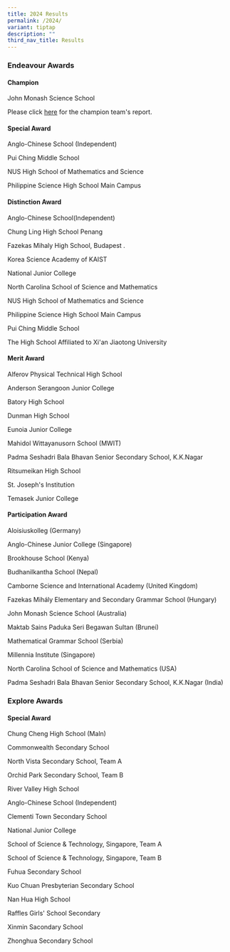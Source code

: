 ```yaml
---
title: 2024 Results
permalink: /2024/
variant: tiptap
description: ""
third_nav_title: Results
---
```

<h3><strong>Endeavour Awards</strong></h3>
<h4><strong>Champion</strong></h4>
<p>John Monash Science School</p>
<p>Please click <a href="/files/SIMC/SIMC2_0_Champion_Report_2024.pdf" rel="noopener noreferrer nofollow" target="_blank">here</a> for
the champion team's report.</p>
<h4><strong>Special Award</strong></h4>
<p>Anglo-Chinese School (Independent)</p>
<p>Pui Ching Middle School</p>
<p>NUS High School of Mathematics and Science</p>
<p>Philippine Science High School Main Campus</p>
<h4><strong>Distinction Award</strong></h4>
<p>Anglo-Chinese School(Independent)</p>
<p>Chung Ling High School Penang</p>
<p>Fazekas Mihaly High School, Budapest .</p>
<p>Korea Science Academy of KAIST</p>
<p>National Junior College</p>
<p>North Carolina School of Science and Mathematics</p>
<p>NUS High School of Mathematics and Science</p>
<p>Philippine Science High School Main Campus</p>
<p>Pui Ching Middle School</p>
<p>The High School Affiliated to Xi'an Jiaotong University</p>
<h4><strong>Merit Award</strong></h4>
<p>Alferov Physical Technical High School</p>
<p>Anderson Serangoon Junior College</p>
<p>Batory High School</p>
<p>Dunman High School</p>
<p>Eunoia Junior College</p>
<p>Mahidol Wittayanusorn School (MWIT)</p>
<p>Padma Seshadri Bala Bhavan Senior Secondary School, K.K.Nagar</p>
<p>Ritsumeikan High School</p>
<p>St. Joseph's Institution</p>
<p>Temasek Junior College</p>
<p></p>
<h4><strong>Participation Award</strong></h4>
<p>Aloisiuskolleg (Germany)</p>
<p>Anglo-Chinese Junior College (Singapore)</p>
<p>Brookhouse School (Kenya)</p>
<p>Budhanilkantha School (Nepal)</p>
<p>Camborne Science and International Academy (United Kingdom)</p>
<p>Fazekas Mihály Elementary and Secondary Grammar School (Hungary)</p>
<p>John Monash Science School (Australia)</p>
<p>Maktab Sains Paduka Seri Begawan Sultan (Brunei)</p>
<p>Mathematical Grammar School (Serbia)</p>
<p>Millennia Institute (Singapore)</p>
<p>North Carolina School of Science and Mathematics (USA)</p>
<p>Padma Seshadri Bala Bhavan Senior Secondary School, K.K.Nagar (India)</p>
<h3><strong>Explore Awards</strong></h3>
<h4><strong>Special Award</strong></h4>
<p>Chung Cheng High School (Maln)</p>
<p>Commonwealth Secondary School</p>
<p>North Vista Secondary School, Team A</p>
<p>Orchid Park Secondary School, Team B</p>
<p>River Valley High School</p>
<p>Anglo-Chinese School (Independent)</p>
<p>Clementi Town Secondary School</p>
<p>National Junior College</p>
<p>School of Science &amp; Technology, Singapore, Team A</p>
<p>School of Science &amp; Technology, Singapore, Team B</p>
<p>Fuhua Secondary School</p>
<p>Kuo Chuan Presbyterian Secondary School</p>
<p>Nan Hua High School</p>
<p>Raffles Girls' School Secondary</p>
<p>Xinmin Sacondary School</p>
<p>Zhonghua Secondary School</p>